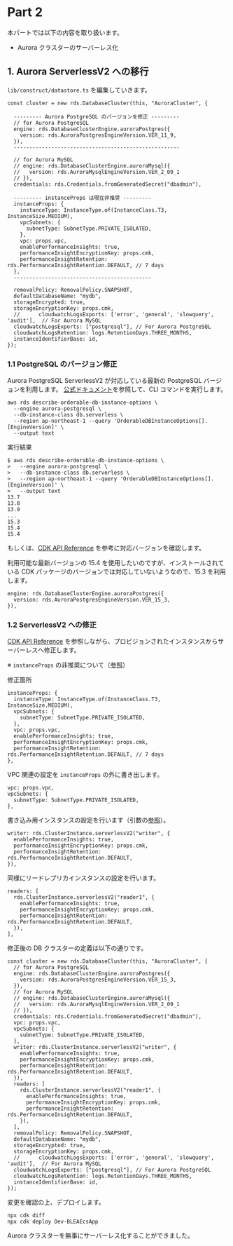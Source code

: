 # Part 2
本パートでは以下の内容を取り扱います。
- Aurora クラスターのサーバーレス化

## 1. Aurora ServerlessV2 への移行
`lib/construct/datastore.ts` を編集していきます。

```
const cluster = new rds.DatabaseCluster(this, "AuroraCluster", {

  --------- Aurora PostgreSQL のバージョンを修正 ---------
  // for Aurora PostgreSQL
  engine: rds.DatabaseClusterEngine.auroraPostgres({
    version: rds.AuroraPostgresEngineVersion.VER_11_9,
  }),
  -----------------------------------------------------

  // for Aurora MySQL
  // engine: rds.DatabaseClusterEngine.auroraMysql({
  //   version: rds.AuroraMysqlEngineVersion.VER_2_09_1
  // }),
  credentials: rds.Credentials.fromGeneratedSecret("dbadmin"),

  --------- instanceProps は現在非推奨 ---------
  instanceProps: {
    instanceType: InstanceType.of(InstanceClass.T3, InstanceSize.MEDIUM),
    vpcSubnets: {
      subnetType: SubnetType.PRIVATE_ISOLATED,
    },
    vpc: props.vpc,
    enablePerformanceInsights: true,
    performanceInsightEncryptionKey: props.cmk,
    performanceInsightRetention: rds.PerformanceInsightRetention.DEFAULT, // 7 days
  },
  --------------------------------------------

  removalPolicy: RemovalPolicy.SNAPSHOT,
  defaultDatabaseName: "mydb",
  storageEncrypted: true,
  storageEncryptionKey: props.cmk,
  //      cloudwatchLogsExports: ['error', 'general', 'slowquery', 'audit'],  // For Aurora MySQL
  cloudwatchLogsExports: ["postgresql"], // For Aurora PostgreSQL
  cloudwatchLogsRetention: logs.RetentionDays.THREE_MONTHS,
  instanceIdentifierBase: id,
});
```

### 1.1 PostgreSQL のバージョン修正
Aurora PostgreSQL ServerlessV2 が対応している最新の PostgreSQL バージョンを利用します。
[公式ドキュメント](https://docs.aws.amazon.com/ja_jp/AmazonRDS/latest/AuroraUserGuide/aurora-serverless-v2.requirements.html#aurora-serverless-v2-Availability)を参照して、CLI コマンドを実行します。
```
aws rds describe-orderable-db-instance-options \
  --engine aurora-postgresql \
  --db-instance-class db.serverless \
  --region ap-northeast-1 --query 'OrderableDBInstanceOptions[].[EngineVersion]' \
  --output text
```

実行結果
```
$ aws rds describe-orderable-db-instance-options \
>   --engine aurora-postgresql \
>   --db-instance-class db.serverless \
>   --region ap-northeast-1 --query 'OrderableDBInstanceOptions[].[EngineVersion]' \
>   --output text
13.7
13.8
13.9
...
15.3
15.4
15.4
```

もしくは、[CDK API Reference](https://docs.aws.amazon.com/cdk/api/v2/docs/aws-cdk-lib.aws_rds.PostgresEngineVersion.html) を参考に対応バージョンを確認します。

利用可能な最新バージョンの 15.4 を使用したいのですが、インストールされている CDK パッケージのバージョンでは対応していないようなので、15.3 を利用します。
```
engine: rds.DatabaseClusterEngine.auroraPostgres({
  version: rds.AuroraPostgresEngineVersion.VER_15_3,
}),
```

### 1.2 ServerlessV2 への修正
[CDK API Reference](https://docs.aws.amazon.com/cdk/api/v2/docs/aws-cdk-lib.aws_rds.DatabaseCluster.html) を参照しながら、プロビジョンされたインスタンスからサーバーレスへ修正します。

※ `instanceProps` の非推奨について（[参照](https://dev.classmethod.jp/articles/aws-cdk-aurora-serverless-v2/)）

修正箇所
```
instanceProps: {
  instanceType: InstanceType.of(InstanceClass.T3, InstanceSize.MEDIUM),
  vpcSubnets: {
    subnetType: SubnetType.PRIVATE_ISOLATED,
  },
  vpc: props.vpc,
  enablePerformanceInsights: true,
  performanceInsightEncryptionKey: props.cmk,
  performanceInsightRetention: rds.PerformanceInsightRetention.DEFAULT, // 7 days
},
```

VPC 関連の設定を `instanceProps` の外に書き出します。
```
vpc: props.vpc,
vpcSubnets: {
  subnetType: SubnetType.PRIVATE_ISOLATED,
},
```

書き込み用インスタンスの設定を行います（引数の[参照](https://docs.aws.amazon.com/cdk/api/v2/docs/aws-cdk-lib.aws_rds.ServerlessV2ClusterInstanceProps.html)）。
```
writer: rds.ClusterInstance.serverlessV2("writer", {
  enablePerformanceInsights: true,
  performanceInsightEncryptionKey: props.cmk,
  performanceInsightRetention: rds.PerformanceInsightRetention.DEFAULT,
}),
```

同様にリードレプリカインスタンスの設定を行います。
```
readers: [
  rds.ClusterInstance.serverlessV2("reader1", {
    enablePerformanceInsights: true,
    performanceInsightEncryptionKey: props.cmk,
    performanceInsightRetention: rds.PerformanceInsightRetention.DEFAULT,
  }),
],
```

修正後の DB クラスターの定義は以下の通りです。
```
const cluster = new rds.DatabaseCluster(this, "AuroraCluster", {
  // for Aurora PostgreSQL
  engine: rds.DatabaseClusterEngine.auroraPostgres({
    version: rds.AuroraPostgresEngineVersion.VER_15_3,
  }),
  // for Aurora MySQL
  // engine: rds.DatabaseClusterEngine.auroraMysql({
  //   version: rds.AuroraMysqlEngineVersion.VER_2_09_1
  // }),
  credentials: rds.Credentials.fromGeneratedSecret("dbadmin"),
  vpc: props.vpc,
  vpcSubnets: {
    subnetType: SubnetType.PRIVATE_ISOLATED,
  },
  writer: rds.ClusterInstance.serverlessV2("writer", {
    enablePerformanceInsights: true,
    performanceInsightEncryptionKey: props.cmk,
    performanceInsightRetention: rds.PerformanceInsightRetention.DEFAULT,
  }),
  readers: [
    rds.ClusterInstance.serverlessV2("reader1", {
      enablePerformanceInsights: true,
      performanceInsightEncryptionKey: props.cmk,
      performanceInsightRetention: rds.PerformanceInsightRetention.DEFAULT,
    }),
  ],
  removalPolicy: RemovalPolicy.SNAPSHOT,
  defaultDatabaseName: "mydb",
  storageEncrypted: true,
  storageEncryptionKey: props.cmk,
  //      cloudwatchLogsExports: ['error', 'general', 'slowquery', 'audit'],  // For Aurora MySQL
  cloudwatchLogsExports: ["postgresql"], // For Aurora PostgreSQL
  cloudwatchLogsRetention: logs.RetentionDays.THREE_MONTHS,
  instanceIdentifierBase: id,
});
```

変更を確認の上、デプロイします。
```
npx cdk diff
npx cdk deploy Dev-BLEAEcsApp
```

Aurora クラスターを無事にサーバーレス化することができました。
